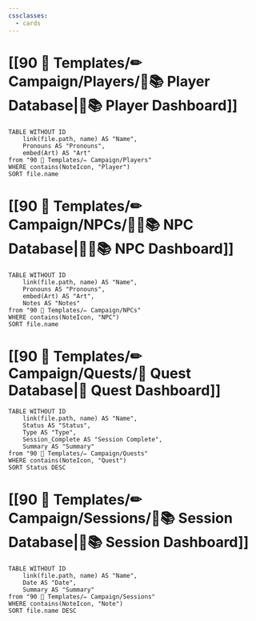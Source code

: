 ```yaml
---
cssclasses:
  - cards
---
```


# [[90 🧩 Templates/✏ Campaign/Players/🧙📚 Player Database|🧙📚 Player Dashboard]]
```dataview
TABLE WITHOUT ID 
	link(file.path, name) AS "Name", 
	Pronouns AS "Pronouns",
	embed(Art) AS "Art"
from "90 🧩 Templates/✏ Campaign/Players"
WHERE contains(NoteIcon, "Player")
SORT file.name
```

# [[90 🧩 Templates/✏ Campaign/NPCs/👨‍🌾📚 NPC Database|👨‍🌾📚 NPC Dashboard]]
```dataview
TABLE WITHOUT ID 
	link(file.path, name) AS "Name", 
	Pronouns AS "Pronouns",
	embed(Art) AS "Art",
	Notes AS "Notes"
from "90 🧩 Templates/✏ Campaign/NPCs"
WHERE contains(NoteIcon, "NPC")
SORT file.name
```

# [[90 🧩 Templates/✏ Campaign/Quests/🎯 Quest Database|🎯 Quest Dashboard]]
```dataview
TABLE WITHOUT ID 
	link(file.path, name) AS "Name",
	Status AS "Status",
	Type AS "Type",
	Session_Complete AS "Session Complete",
	Summary AS "Summary"
from "90 🧩 Templates/✏ Campaign/Quests"
WHERE contains(NoteIcon, "Quest")
SORT Status DESC
```

# [[90 🧩 Templates/✏ Campaign/Sessions/🧻📚 Session Database|🧻📚 Session Dashboard]]
```dataview
TABLE WITHOUT ID 
	link(file.path, name) AS "Name", 
	Date AS "Date",
	Summary AS "Summary"
from "90 🧩 Templates/✏ Campaign/Sessions"
WHERE contains(NoteIcon, "Note")
SORT file.name DESC
```
